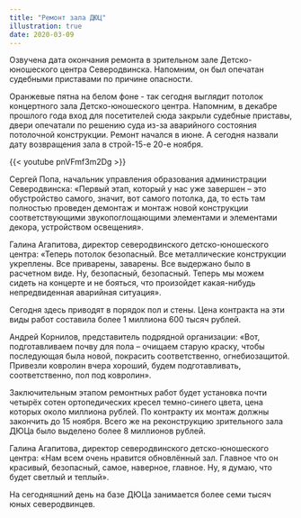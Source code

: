 ```yaml
---
title: "Ремонт зала ДЮЦ"
illustration: true
date: 2020-03-09
---
```


Озвучена дата окончания ремонта в зрительном зале Детско-юношеского центра Северодвинска. Напомним, он был опечатан судебными приставами по причине опасности.

<!--more-->

Оранжевые пятна на белом фоне - так сегодня выглядит потолок концертного зала Детско-юношеского центра. Напомним, в декабре прошлого года вход для посетителей сюда закрыли судебные приставы, двери опечатали по решению суда из-за аварийного состояния потолочной конструкции. Ремонт начался в июне. А сегодня назвали дату возвращения зала в строй-15-е 20-е ноября.

{{< youtube pnVFmf3m2Dg >}}

Сергей Попа, начальник управления образования администрации Северодвинска:
«Первый этап, который у нас уже завершен – это обустройство самого, значит, вот самого потолка, да, то есть там полностью проведен демонтаж и монтаж новой конструкции соответствующими звукопоглощающими элементами и элементами декора, устройством освещения».

Галина Агапитова, директор северодвинского детско-юношеского центра:
«Теперь потолок безопасный. Все металлические конструкции укреплены. Все приварены, заварены. Все выдержано было в расчетном виде. Ну, безопасный, безопасный. Теперь мы можем сидеть на концерте и не бояться, что произойдет какая-нибудь непредвиденная аварийная ситуация».

Сегодня здесь приводят в порядок пол и стены. Цена контракта на эти виды работ составила более 1 миллиона 600 тысяч рублей.

Андрей Корнилов, представитель подрядной организации:
«Вот, подготавливаем почву для пола – очищаем старую краску, чтобы последующая была новой, покрасить соответственно, огнебиозащитой. Привезли ковролин вчера хороший, будем подготавливать, соответственно, пол под ковролин».

Заключительным этапом ремонтных работ будет установка почти четырёх сотен ортопедических кресел темно-синего цвета, цена которых около миллиона рублей. По контракту их монтаж должны закончить до 15 ноября. Всего же на реконструкцию зрительного зала ДЮЦа было выделено более 8 миллионов рублей.

Галина Агапитова, директор северодвинского детско-юношеского центра:
«Нам всем очень нравится обновлённый зал. Главное что он красивый, безопасный, самое, наверное, главное. Ну, я думаю, что будет светлый и теплый».

На сегодняшний день на базе ДЮЦа занимается более семи тысяч юных северодвинцев.